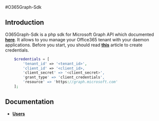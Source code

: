 #O365Graph-Sdk

## Introduction
O365Graph-Sdk is a php sdk for Microsoft Graph API which documented [**here**](https://graph.microsoft.io).
It allows to you manage your Office365 tenant with your daemon applications.
Before you start, you should read [**this**](https://msdn.microsoft.com/en-us/office/office365/howto/add-common-consent-manually) article to create credentials.

```php
    $credentials = [
        'tenant_id' => '<tenant_id>',
        'client_id' => '<client_id>,
        'client_secret' => '<client_secret>',
        'grant_type' => 'client_credentials',
        'resource' => 'https://graph.microsoft.com'
    ];
```


## Documentation

* [**Users**](https://github.com/docs/users.md)
